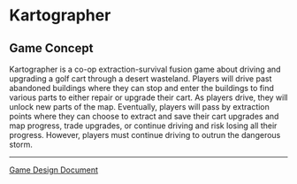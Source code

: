# Kartographer

## Game Concept

Kartographer is a co-op extraction-survival fusion game about driving and upgrading a golf cart through a desert wasteland. Players will drive past abandoned buildings where they can stop and enter the buildings to find various parts to either repair or upgrade their cart. As players drive, they will unlock new parts of the map. Eventually, players will pass by extraction points where they can choose to extract and save their cart upgrades and map progress, trade upgrades, or continue driving and risk losing all their progress. However, players must continue driving to outrun the dangerous storm.

___

[Game Design Document](https://docs.google.com/document/d/14KN_Ifoyv4o1aBq00-vxLoxY2Le4OYspcUA4Ot9exIQ/edit?usp=sharing)
